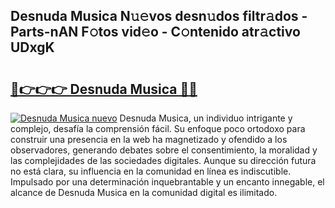 ## Desnuda Musica N𝚞𝚎vos desn𝚞dos filtr𝚊dos - Parts-nAN F𝚘tos vid𝚎o - C𝚘ntenido atr𝚊ctivo UDxgK

# <h2><a href="http://mb4db0.tromn.icu/?c=Desnuda+Musica">🔗👉👉👉 Desnuda Musica 🔗🔗</a></h2>

[![Desnuda Musica nuevo](https://i.imgur.com/pEAQMta.gif)](http://mb4db0.tromn.icu/?c=Desnuda+Musica)
Desnuda Musica, un individuo intrigante y complejo, desafía la comprensión fácil. Su enfoque poco ortodoxo para construir una presencia en la web ha magnetizado y ofendido a los observadores, generando debates sobre el consentimiento, la moralidad y las complejidades de las sociedades digitales. Aunque su dirección futura no está clara, su influencia en la comunidad en línea es indiscutible. Impulsado por una determinación inquebrantable y un encanto innegable, el alcance de Desnuda Musica en la comunidad digital es ilimitado.
